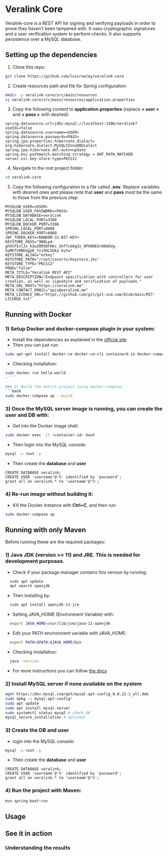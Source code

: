 # Veralink Core
Veralink-core is a REST API for signing and verifying payloads in order to prove they haven't been tampered with.
It uses cryptographic signatures and a user verification system to perform checks. It also supports persistence over a MySQL database. 

## Setting up the dependencies

1) Clone this repo:
```bash
git clone https://github.com/luisrowley/veralink-core
```
2) Create resources path and file for Spring configuration:
```bash
mkdir -p veralink-core/src/main/resources
vi veralink-core/src/main/resources/application.properties
```
3) Copy the following content to **application.properties** (replace **< user >** and **< pass >** with desired):
```text
spring.datasource.url=jdbc:mysql://localhost:3306/veralink?useSSL=false
spring.datasource.username=<USER>
spring.datasource.password=<PASS>
spring.jpa.properties.hibernate.dialect= org.hibernate.dialect.MySQL5InnoDBDialect
spring.jpa.hibernate.ddl-auto=update
spring.mvc.pathmatch.matching-strategy = ANT_PATH_MATCHER
server.ssl.key-store-type=PKCS12
```
4) Navigate to the root project folder:
```bash
cd veralink-core
```
5) Copy the following configuration to a file called **.env**. 
Replace variables with desired ones and please note that **user** and **pass** must be the same to those from the previous step:
```text
MYSQLDB_USER=<USER>
MYSQLDB_USER_PASSWORD=<PASS>
MYSQLDB_DATABASE=veralink
MYSQLDB_LOCAL_PORT=3308
MYSQLDB_DOCKER_PORT=3306
SPRING_LOCAL_PORT=8080
SPRING_DOCKER_PORT=8080
JWT_TOKEN_KEY=<RANDOM-32-BIT-KEY>
KEYSTORE_PASS="9N0Lp4-gh9lPIvlJx_k2wIRM30FbKc_Shf7cG6g3z_9PhN9EUrOOmGVg-kwMhfVONEGgpD_Yvi5HLSUky-kytw"
KEYSTORE_ALIAS="eckey"
KEYSTORE_PATH="/root/cacerts/keystore.jks"
KEYSTORE_TYPE="PKCS12"
PROD="false"
META_TITLE="Veralink REST API"
META_DESCRIPTION="Endpoint specification with controllers for user creation, as well as signature and verification of payloads."
META_URL_ROOT="https://veralink.me"
META_CONTACT_EMAIL="apis@veralink.me"
META_LICENCE_URL="https://github.com/git/git-scm.com/blob/main/MIT-LICENSE.txt"

```

## Running with Docker

### 1) Setup **Docker** and **docker-compose plugin** in your system:
- Install the dependencies as explained in the [official site](https://docs.docker.com/engine/install/ubuntu/)
- Then you can just run:
```bash
sudo apt-get install docker-ce docker-ce-cli containerd.io docker-compose-plugin
```
- Checking installation:
```bash
sudo docker run hello-world
- ```

### 2) Build the entire project using docker-compose:
```bash
sudo docker-compose up --build
```

### 3) Once the MySQL server image is running, you can create the user and DB with:

- Get into the Docker image shell:
```bash
sudo docker exec -it <container-id> bash
```

- Then login into the MySQL console:
```bash
mysql -u root -p
```
- Then create the **database** and **user**
```mysql
CREATE DATABASE veralink;
CREATE USER 'username'@'%' identified by 'password';
grant all on veralink.* to 'username'@'%';
```

### 4) Re-run image without building it:
- Kill the Docker instance with **Ctrl+C**, and then run:
```bash
sudo docker-compose up
```

## Running with only Maven

Before running these are the required packages:
### 1) Java JDK (version >= 11) and JRE. This is needed for development purposes.
- Check if your package manager contains this version by running:
```bash
  sudo apt update
  apt search openjdk
```
- Then installing by:
```bash
  sudo apt install openjdk-11-jre
```
- Setting JAVA_HOME (Environment Variable) with:
```bash
  export JAVA_HOME=/usr/lib/jvm/java-11-openjdk
```
- Edit your PATH environment variable with JAVA_HOME:
```bash
  export PATH=$PATH:$JAVA_HOME/bin
```
- Checking installation:
```bash
  java -version
```
- For more instructions you can follow [the docs](https://docs.oracle.com/en/java/javase/11/install/installation-jdk-linux-platforms.html#GUID-79FBE4A9-4254-461E-8EA7-A02D7979A161)

### 2) Install MySQL server if none available on the system
```bash
wget https://dev.mysql.com/get/mysql-apt-config_0.8.22-1_all.deb
sudo dpkg -i mysql-apt-config*
sudo apt update
sudo apt install mysql-server
sudo systemctl status mysql # check OK
mysql_secure_installation # optional
```

### 3) Create the DB and user

- login into the MySQL console:
```bash
mysql -u root -p
```
- Then create the **database** and **user**
```mysql
CREATE DATABASE veralink;
CREATE USER 'username'@'%' identified by 'password';
grant all on veralink.* to 'username'@'%';
```

### 4) Run the project with Maven:
```bash
mvn spring-boot:run
```

## Usage

## See it in action

### Understanding the results

